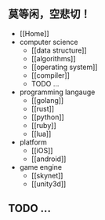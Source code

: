 ## 莫等闲，空悲切！
* [[Home]]
* computer science
    - [[data structure]]
    - [[algorithms]]
    - [[operating system]]
    - [[compiler]]
    - TODO ...
* programming langauge
    - [[golang]]
    - [[rust]]
    - [[python]]
    - [[ruby]]
    - [[lua]]
* platform
    - [[iOS]]
    - [[android]]
* game engine
    - [[skynet]]
    - [[unity3d]]

## TODO ...
